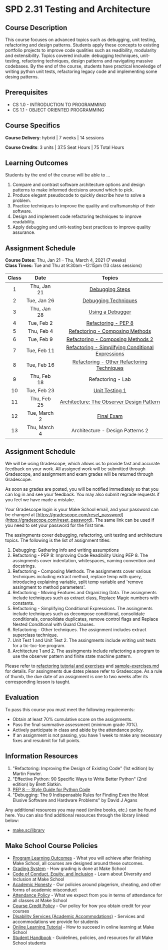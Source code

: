 # SPD 2.31 Testing and Architecture

## Course Description

This course focuses on advanced topics such as debugging, unit testing, refactoring and design patterns. Students apply these concepts to existing portfolio projects to improve code qualities such as readibility, modularity and extensibility. Topics covered include: debugging techniques, unit-testing, refactoring techniques, design patterns and navigating massive codebases. By the end of the course, students have practical knowledge of writing python unit tests, refactoring legacy code and implementing some desing patterns.

## Prerequisites

- CS 1.0 - INTRODUCTION TO PROGRAMMING
- CS 1.1 - OBJECT ORIENTED PROGRAMMING

## Course Specifics

**Course Delivery**: hybrid | 7 weeks | 14 sessions

**Course Credits**: 3 units | 37.5 Seat Hours | 75 Total Hours

## Learning Outcomes

Students by the end of the course will be able to ...

1. Compare and contrast software architecture options and design patterns to make informed decisions around which to pick.
1. Produce elegant pseudocode to quickly describe how to solve a problem.
1. Practice techniques to improve the quality and craftsmanship of their software.
1. Design and implement code refactoring techniques to improve readability.
1. Apply debugging and unit-testing best practices to improve quality assurance.

## Assignment **Schedule**

**Course Dates:** Thu, Jan 21 – Thu, March 4, 2021 (7 weeks)<br>
**Class Times:** Tue and Thu at 9:30am –12:15pm (13 class sessions)

| Class |  Date   |                 Topics                  |
|:-----:|:-------:|:---------------------------------------:|
| 1| Thu, Jan 21  | [Debugging Steps](https://docs.google.com/presentation/d/1gHNAh4z_IFsW9lQbBWDtULEDxX7YCjgh9U4NJAivt00/edit?usp=sharing)                                    |
| 2| Tue, Jan 26  | [Debugging Techniques](https://docs.google.com/presentation/d/1JFOS4z4hhejgyR7_jBDGOFBywJrqik1Bb18c_sugsDc/edit?usp=sharing)                               |
| 3| Thu, Jan 28  | [Using a Debugger](https://docs.google.com/presentation/d/1Lf1UfOtA02nUmL53Gf8CJwqEpaVXicpvSOa-mTuh8rg/edit?usp=sharing)                                   |
| 4| Tue, Feb 2   | [Refactoring - PEP 8](https://docs.google.com/presentation/d/1d-uhUf_7v4PfbMFO_1sFcaRC5koy-hpoPCtq3Oku4ns/edit?usp=sharing)                                |
| 5| Thu, Feb 4   | [Refactoring - Composing Methods](https://docs.google.com/presentation/d/1vurOh1MhSBfVDTvbFwbgTEEPOgiC7M5pIUt-jCyHIj4/edit?usp=sharing)                    |
| 6| Tue, Feb 9   | [Refactoring -  Composing Methods 2](https://docs.google.com/presentation/d/1a6NUs6GtLyf4FxIGTFwc_0nCiwDkwPMawY0BtIj1ND8/edit?usp=sharing)                 |
| 7| Tue, Feb 11  | [Refactoring - Simplifying Conditional Expressions](https://docs.google.com/presentation/d/1cJyY00m2iAOq1oq_hZCt3_3iNhbu2TqZvEcf3aF4jG4/edit?usp=sharing)  |
| 8| Tue, Feb 16  | [Refactoring - Other Refactoring Techniques](https://docs.google.com/presentation/d/1iHNX9A0Zzi_cjBn_dL1A-7kzB3qO6KbaUXQ9B3IaWT0/edit?usp=sharing)         |
| 9| Thu, Feb 18  | Refactoring - Lab                                                                                                                                          |
|10| Tue, Feb 23  | [Unit Testing 1](https://github.com/Make-School-Courses/SPD-2.31-Testing-and-Architecture/tree/master/lab/pytest)                                          |
|11| Thu, Feb 25  | [Architecture: The Observer Design Pattern](https://docs.google.com/document/d/1jyrxxQyrVxBG9S_hXYI69ytUMdxQdApyM6MO2CwvYj4/edit?usp=sharing)              |
|12| Tue, March 2 | [Final Exam](./final-exam)                                                                                                                                 |
|13| Thu, March 4 | Architecture - Design Patterns 2                                                                                                                           |

## Assignment Schedule

We will be using Gradescope, which allows us to provide fast and accurate feedback on your work. All assigned work will be submitted through Gradescope, and assignment and exam grades will be returned through Gradescope.

As soon as grades are posted, you will be notified immediately so that you can log in and see your feedback. You may also submit regrade requests if you feel we have made a mistake.

Your Gradescope login is your Make School email, and your password can be changed at [https://gradescope.com/reset_password](https://gradescope.com/reset_password). The same link can be used if you need to set your password for the first time.

The assingments cover debugging, refactoring, unit testing and architecture topics. The following is the list of assignment titles:

1. Debugging: Gathering info and writing assumptions
2. Refactoring - PEP 8: Improving Code Readibility Using PEP 8. The assingments cover indentation, whitespaces, naming convention and docstrings.
3. Refactoring - Composing Methods. The assignments cover various techniques including extract method, replace temp with query, introducing explaining variable, split temp variable and 'remove assingment to method parameters'.
4. Refactoring - Moving Features and Organizing Data. The assingments include techniques such as extract class, Replace Magic numbers with constants.
5. Refactoring - Simplifying Conditional Expressions. The assingments include techniques such as decompose conditional, consolidate conditionals, consolidate duplicates, remove control flags and Replace Nested Conditional with Guard Clauses.
6. Refactoring - Other techniques. The assignment includes extract superclass technique.
7. Unit Test 1 and Unit Test 2. The assingments include writing unit tests for a tic-toc-toe program.
8. Architecture 1 and 2. The assingments include refactoring a program to use the observer pattern and finite state machine pattern.

Please refer to [refactoring tutorial and exercises](https://github.com/Make-School-Courses/SPD-2.31-Testing-and-Architecture/tree/master/lab/refactoring) and [sample-exercises.md](sample-exercises.md) for details.
For assingments due dates please refer to Gradescope. As a rule of thumb, the due date of an assignment is one to two weeks after its corresponding lesson is taught.

## Evaluation

To pass this course you must meet the following requirements:

- Obtain at least 70% cumulative score on the assignments.
- Pass the final summative assessment (minimum grade 70%).
- Actively participate in class and abide by the attendance policy.
- If an assignment is not passing, you have 1 week to make any necessary fixes and resubmit for full points.

## Information Resources

1. "Refactoring: Improving the Design of Existing Code" (1st edition) by Martin Fowler.
1. "Effective Python: 90 Specific Ways to Write Better Python" (2nd edition) by Brett Slatkin.
1. [PEP 8 -- Style Guide for Python Code](https://www.python.org/dev/peps/pep-0008/)
1. "Debugging: The 9 Indispensable Rules for Finding Even the Most Elusive Software and Hardware Problems" by  David J Agans

Any additional resources you may need (online books, etc.) can be found here. You can also find additional resources through the library linked below:

- [make.sc/library](http://make.sc/library)

## Make School Course Policies

- [Program Learning Outcomes](https://make.sc/program-learning-outcomes) - What you will achieve after finishing Make School, all courses are designed around these outcomes.
- [Grading System](https://make.sc/grading-system) - How grading is done at Make School
- [Code of Conduct, Equity, and Inclusion](https://make.sc/code-of-conduct) - Learn about Diversity and Inclusion at Make School
- [Academic Honesty](https://make.sc/academic-honesty-policy) - Our policies around plagerism, cheating, and other forms of academic misconduct
- [Attendance Policy](https://make.sc/attendance-policy) - What we expect from you in terms of attendance for all classes at Make School
- [Course Credit Policy](https://make.sc/course-credit-policy) - Our policy for how you obtain credit for your courses
- [Disability Services (Academic Accommodations)](https://make.sc/disability-services) - Services and accommodations we provide for students
- [Online Learning Tutorial](https://make.sc/online-learning-tutorial) - How to succeed in online learning at Make School
- [Student Handbook](https://make.sc/student-handbook) - Guidelines, policies, and resources for all Make School students
